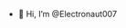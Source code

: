 - 👋 Hi, I’m @Electronaut007


<!---
Electronaut007/Electronaut007 is a ✨ special ✨ repository because its `README.md` (this file) appears on your GitHub profile.
You can click the Preview link to take a look at your changes.
--->
